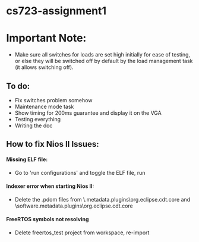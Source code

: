 # cs723-assignment1

# Important Note:
- Make sure all switches for loads are set high initially for ease of testing, or else they will be switched off by default by the load management task (it allows switching off).
## To do:
- Fix switches problem somehow
- Maintenance mode task
- Show timing for 200ms guarantee and display it on the VGA
- Testing everything
- Writing the doc

## How to fix Nios II Issues:
#### Missing ELF file:
- Go to 'run configurations' and toggle the ELF file, run

#### Indexer error when starting Nios II:
- Delete the .pdom files from \\.metadata\.plugins\org.eclipse.cdt.core and \software\.metadata\.plugins\org.eclipse.cdt.core

#### FreeRTOS symbols not resolving 
- Delete freertos_test project from workspace, re-import 